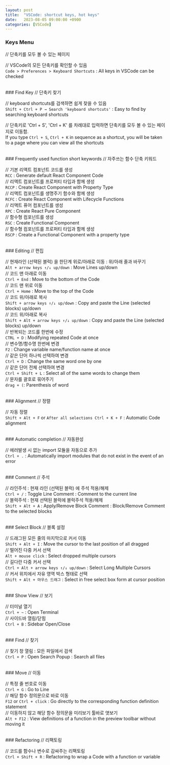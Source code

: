 ```yaml
---
layout: post
title:  "VSCode: shortcut keys, hot keys"
date:   2023-08-05 09:00:00 +0900
categories: [VSCode]
---
```


### Keys Menu   
// 단축키를 모두 볼 수 있는 페이지   
   
// VSCode의 모든 단축키를 확인할 수 있음   
`Code > Preferences > Keyboard Shortcuts` : All keys in VSCode can be checked   
   
<br />
### Find Key   
// 단축키 찾기   
   
// keyboard shortcuts를 검색하면 쉽게 찾을 수 있음   
`Shift + Ctrl + P → Search 'keyboard shortcuts'` : Easy to find by searching keyboard shortcuts   
   
// 단축키로 'Ctrl + S', 'Ctrl + K' 를 차례대로 입력하면 단축키를 모두 볼 수 있는 페이지로 이동함.   
If you type `Ctrl + S`, `Ctrl + K` in sequence as a shortcut, you will be taken to a page where you can view all the shortcuts   
   
<br />
### Frequently used function short keywords   
// 자주쓰는 함수 단축 키워드   
   
// 기본 리액트 컴포넌트 코드를 생성   
`RCC` : Generate default React Component Code   
// 리액트 컴포넌트를 프로퍼티 타입과 함께 생성   
`RCCP` : Create React Component with Property Type   
// 리액트 컴포넌트를 생명주기 함수와 함께 생성   
`RCFC` : Create React Component with Lifecycle Functions   
// 리액트 퓨어 컴포넌트를 생성   
`RPC` : Create React Pure Component   
// 함수형 컴포넌트를 생성   
`RSC` : Create Functional Component   
// 함수형 컴포넌트를 프로퍼티 타입과 함께 생성   
`RSCP` : Create a Functional Component with a property type   
   
<br />
### Editing   
// 편집   
   
// 현재라인 (선택된 블럭) 을 한단계 위로/아래로 이동 : 위/아래 줄과 바꾸기   
`Alt + arrow keys ↑/↓ up/down` : Move Lines up/down   
// 코드 맨 아래로 이동   
`Ctrl + End` : Move to the bottom of the Code   
// 코드 맨 위로 이동   
`Ctrl + Home` : Move to the top of the Code   
// 코드 위/아래로 복사   
`Shift + arrow keys ↑/↓ up/down` : Copy and paste the Line (selected blocks) up/down   
// 코드 위/아래로 복사   
`Shift + Alt + arrow keys ↑/↓ up/down` : Copy and paste the Line (selected blocks) up/down   
// 반복되는 코드를 한번에 수정   
`CTRL + D` : Modifying repeated Code at once   
// 변수명/함수명 한번에 변경   
`F2` : Change variable name/function name at once   
// 같은 단어 하나씩 선택하여 변경   
`Ctrl + D` : Change the same word one by one   
// 같은 단어 전체 선택하여 변경   
`Ctrl + Shift + L` : Select all of the same words to change them   
// 문자를 괄호로 묶어주기   
`drag + (`: Parenthesis of word   
   
<br />
### Alignment   
// 정렬   
   
// 자동 정렬   
`Shift + Alt + F` or `After all selections Ctrl + K + F` : Automatic Code alignment   
   
<br />
### Automatic completion   
// 자동완성  
   
// 에러발생 시 없는 import 모듈을 자동으로 추가   
`Ctrl + .` : Automatically import modules that do not exist in the event of an error   
   
<br />
### Comment   
// 주석   
   
// 라인주석 : 현재 라인 (선택된 블럭) 에 주석 적용/해제   
`Ctrl + /` : Toggle Line Comment : Comment to the current line   
// 블럭주석 : 현재 선택된 블럭에 블럭주석 적용/해제   
`Shift + Alt + A` : Apply/Remove Block Comment : Block/Remove Comment to the selected blocks   

<br />
### Select Block   
// 블록 설정   
   
// 드래그된 모든 줄의 마지막으로 커서 이동   
`Shift + Alt + I` : Move the cursor to the last position of all dragged   
// 떨어진 다중 커서 선택   
`Alt + mouse click` : Select dropped multiple cursors   
// 길다란 다중 커서 선택   
`Ctrl + Alt + arrow keys ↑/↓ up/down` : Select Long Multiple Cursors   
// 커서 위치에서 자유 영역 박스 형태로 선택   
`Shift + Alt + 마우스 드래그` : Select in free select box form at cursor position   
   
<br />
### Show View   
// 보기   
   
// 터미널 열기   
`Ctrl + ~` : Open Terminal   
// 사이드바 열림/닫힘   
`Ctrl + B` : Sidebar Open/Close   
   
<br />
### Find   
// 찾기   
   
// 찾기 창 열림 : 모든 파일에서 검색   
`Ctrl + P` : Open Search Popup : Search all files   
   
<br />
### Move   
// 이동   
   
// 특정 줄 번호로 이동   
`Ctrl + G` : Go to Line   
// 해당 함수 정의문으로 바로 이동   
`F12` or `Ctrl + click` : Go directly to the corresponding function definition statement   
// 이동하지 않고 해당 함수 정의문을 미리보기 툴바로 엿보기   
`Alt + F12` : View definitions of a function in the preview toolbar without moving it   
   
<br />
### Refactoring   
// 리팩토링   
   
// 코드를 함수나 변수로 감싸주는 리팩토링   
`Ctrl + Shift + R` : Refactoring to wrap a Code with a function or variable   
